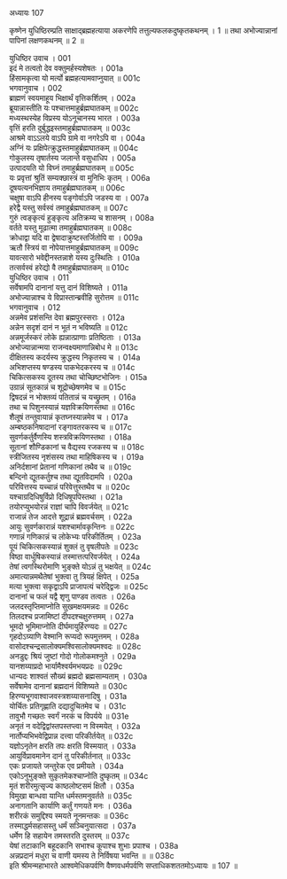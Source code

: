 अध्यायः 107

कृष्णेन युधिष्ठिरम्प्रति साक्षाद्ब्रह्महत्याया अकरणेपि तत्तुल्यफलकदुष्कृतकथनम् । 1 ॥ तथा अभोज्यान्नानां पापिनां लक्षणकथनम् ॥ 2 ॥

युधिष्ठिर उवाच ।	001  
इदं मे तत्वतो देव वक्तुमर्हस्यशेषतः ।	001a  
हिंसामकृत्वा यो मर्त्यो ब्रह्महत्यामवाप्नुयात् ॥	001c  
भगवानुवाच ।	002  
ब्राह्मणं स्वयमाहूय भिक्षार्थं वृत्तिकर्शितम् ।	002a  
ब्रूयान्नास्तीति यः पश्चात्तमाहुर्ब्रह्मघातकम् ॥	002c  
मध्यस्थस्येह विप्रस्य योऽनूचानस्य भारत ।	003a  
वृत्तिं हरति दुर्बुद्धइस्तमाहुर्ब्रह्मघातकम् ॥	003c  
आश्रमे वाऽऽलये वाऽपि ग्रामे वा नगरेऽपि वा ।	004a  
अग्निं यः प्रक्षिपेत्क्रुद्धस्तमाहुर्ब्रह्मघातकम् ॥	004c  
गोकुलस्य तृषार्तस्य जलान्ते वसुधाधिप ।	005a  
उत्पादयति यो विघ्नं तमाहुर्ब्रह्मघातकम् ॥	005c  
यः प्रवृत्तां श्रुतिं सम्यक्छास्त्रं वा मुनिभिः कृतम् ।	006a  
दूषयत्यनभिज्ञाय तमाहुर्ब्रह्मघातकम् ॥	006c  
चक्षुषा वाऽपि हीनस्य पङ्गोर्वाऽपि जडस्य वा ।	007a  
हरेद्वै यस्तु सर्वस्वं तमाहुर्ब्रह्मघातकम् ॥	007c  
गुरुं त्वङ्कृत्यं हुङ्कृत्य अतिक्रम्य च शासनम् ।	008a  
वर्तते यस्तु मूढात्मा तमाहुर्ब्रह्मघातकम् ॥	008c  
क्रोधाद्वा यदि वा द्वेषादाक्रुष्टस्तर्जितोपि वा ।	009a  
ऋतौ स्त्रियं वा नोपेयात्तमाहुर्ब्रह्मघातकम् ॥	009c  
यावत्सारो भवेद्दीनस्तन्नाशे यस्य दुःस्थितिः ।	010a  
तत्सर्वस्वं हरेद्यो वै तमाहुर्ब्रह्मघातकम् ॥	010c  
युधिष्ठिर उवाच ।	011  
सर्वेषामपि दानानां यत्तु दानं विशिष्यते ।	011a  
अभोज्यान्नाश्च ये विप्रास्तान्ब्रवीहि सुरोत्तम ॥	011c  
भगवानुवाच ।	012  
अन्नमेव प्रशंसन्ति देवा ब्रह्मपुरस्सराः ।	012a  
अन्नेन सदृशं दानं न भूतं न भविष्यति ॥	012c  
अन्नमूर्जस्करं लोके ह्यन्नात्प्राणाः प्रतिष्ठिताः ।	013a  
अभोज्यान्नान्मया राजन्वक्ष्यमाणान्निबोध मे ॥	013c  
दीक्षितस्य कदर्यस्य क्रुद्धस्य निकृतस्य च ।	014a  
अभिशप्तस्य षण्डस्य पाकभेदकरस्य च ॥	014c  
चिकित्सकस्य दूतस्य तथा चोच्छिष्टभोजिनः ।	015a  
उग्रान्नं सूतकान्नं च शूद्रोच्छेषणमेव च ॥	015c  
द्विषदन्नं न भोक्तव्यं पतितान्नं च यच्छ्रुतम् ।	016a  
तथा च पिशुनस्यान्नं यज्ञविक्रयिणस्तथा ॥	016c  
शैलूषं तन्तुवायान्नं कृतघ्नस्यान्नमेव च ।	017a  
अम्बष्ठकनिषादानां रङ्गावतरकस्य च ॥	017c  
सुवर्णकर्तुर्वैणस्यि शस्त्रविक्रयिणस्तथा ।	018a  
सूतानां शौण्डिकानां च वैद्यस्य रजकस्य च ॥	018c  
स्त्रीजितस्य नृशंसस्य तथा माहिषिकस्य च ।	019a  
अनिर्दशानां प्रेतानां गणिकानां तथैव च ॥	019c  
बन्दिनो द्यूतकर्तुश्च तथा द्यूतविदामपि ।	020a  
परिवित्तस्य यच्चान्नं परिवेत्तुस्तथैव च ॥	020c  
यश्चाग्रदिधिषुर्विप्रो दिधिषूपपिस्तथा ।	021a  
तयोरप्युभयोरन्नं राज्ञां चापि विवर्जयेत् ॥	021c  
राजान्नं तेज आदत्ते शूद्रान्नं ब्रह्मवर्चसम् ।	022a  
आयुः सुवर्णकारान्नं यशश्चार्मावकृन्तिनः ॥	022c  
गणान्नं गणिकान्नं च लोकेभ्यः परिकीर्तितम् ।	023a  
पूयं चिकित्सकस्यान्नं शुक्लं तु वृषलीपतेः ॥	023c  
विष्ठा वार्धुषिकस्यान्नं तस्मात्तत्परिवर्जयेत् ।	024a  
तेषां त्वगस्थिरोमाणि भुङ्क्ते योऽन्नं तु भक्षयेत् ॥	024c  
अमात्यान्नमथैतेषां भुक्त्वा तु त्रियहं क्षिपेत् ।	025a  
मत्या भुक्त्वा सकृद्वाऽपि प्राजापत्यं चरेद्द्विजः ॥	025c  
दानानां च फलं यद्वै शृणु पाण्डव तत्वतः ।	026a  
जलदस्तृप्तिमाप्नोति सुखमक्षयमन्नदः ॥	026c  
तिलदश्च प्रजामिष्टां दीपदश्चक्षुरुत्तमम् ।	027a  
भूमदो भूमिमाप्नोति दीर्घमायुर्हिरण्यदः ॥	027c  
गृहदोऽग्र्याणि वेश्मानि रूप्यदो रूपमुत्तमम् ।	028a  
वासोदश्चन्द्रसालोक्यमश्विसालोक्यमश्वदः ॥	028c  
अनडुद्दः श्रियं जुष्टां गोदो गोलोकमश्नुते ।	029a  
यानशय्याप्रदो भार्यामैश्वर्यमभयप्रदः ॥	029c  
धान्यदः शाश्वतं सौख्यं ब्रह्मदो ब्रह्मसाम्यताम् ।	030a  
सर्वेषामेव दानानां ब्रह्मदानं विशिष्यते ॥	030c  
हिरण्यभूगवाश्वाजवस्त्रशय्यासनादिषु ।	031a  
योर्चितः प्रतिगृह्णाति दद्यादुचितमेव च ।	031c  
तावुभौ गच्छतः स्वर्गं नरकं च विपर्यये ॥	031e  
अनृतं न वदेद्विद्वांस्तपस्तप्त्वा न विस्मयेत् ।	032a  
नार्तोप्यभिभवेद्विप्रान्न दत्त्वा परिकीर्तयेत् ॥	032c  
यज्ञोऽनृतेन क्षरति तपः क्षरति विस्मयात् ।	033a  
आयुर्विप्रावमानेन दानं तु परिकीर्तनात् ॥	033c  
एकः प्रजायते जन्तुरेक एव प्रमीयते ।	034a  
एकोऽनुभुङ्क्ते सुकृतमेकश्चाप्नोति दुष्कृतम् ॥	034c  
मृतं शरीरमुत्सृज्य काष्ठलोष्टसमं क्षितौ ।	035a  
विमुखा बान्धवा यान्ति धर्मस्तमनुवर्तते ॥	035c  
अनागतानि कार्याणि कर्तुं गणयते मनः ।	036a  
शरीरकं समुद्दिश्य स्मयते नूनमन्तकः ॥	036c  
तस्माद्धर्मसहासस्तु धर्मं सञ्चिनुयात्सदा ।	037a  
धर्मेण हि सहायेन तमस्तरति दुस्तरम् ॥	037c  
येषां तटाकानि बहूदकानि सभाश्च कूपाश्च शुभाः प्रपाश्च ।	038a  
अन्नप्रदानं मधुरा च वाणी यमस्य ते निर्विषया भवन्ति ॥ ॥	038c  
इति श्रीमन्महाभारते आश्वमेधिकपर्वणि वैष्णवधर्मपर्वणि सप्ताधिकशततमोऽध्यायः ॥ 107 ॥


